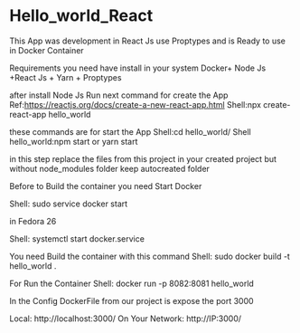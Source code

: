 # Hello_world_React
This App was development in React Js use Proptypes and is Ready to use in Docker Container

Requirements you need have install in your system Docker+ Node Js +React Js + Yarn + Proptypes


after install Node Js Run next command for create the App
Ref:https://reactjs.org/docs/create-a-new-react-app.html
Shell:npx create-react-app hello_world

these commands are for start the App
Shell:cd hello_world/
Shell hello_world:npm start or yarn start

in this step replace the files from this project in your created project but without node_modules folder keep autocreated folder

Before to Build the container you need Start Docker 

Shell: sudo service docker start

in Fedora 26

Shell: systemctl start docker.service

You need Build the container  with this command
Shell: sudo docker build -t hello_world .

For Run the Container
Shell: docker run -p 8082:8081 hello_world

In the Config DockerFile from our project is expose the port 3000

Local:            http://localhost:3000/
On Your Network:  http://IP:3000/
